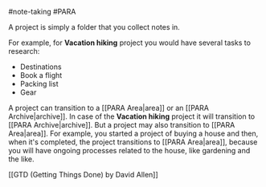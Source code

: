 #note-taking #PARA 

A project is simply a folder that you collect notes in.

For example, for **Vacation hiking** project you would have several tasks to research:
- Destinations
- Book a flight
- Packing list
- Gear

A project can transition to a [[PARA Area|area]] or an [[PARA Archive|archive]].
In case of the **Vacation hiking** project it will transition to [[PARA Archive|archive]].
But a project may also transition to [[PARA Area|area]].
For example, you started a project of buying a house and then, when it's completed, the project transitions to [[PARA Area|area]], because you will have ongoing processes related to the house, like gardening and the like.

[[GTD (Getting Things Done) by David Allen]]